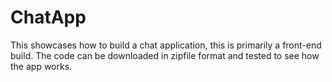 # ChatApp
This showcases how to build a chat application, this is primarily a front-end build. The code can be downloaded in zipfile format and tested to see how the app works.
